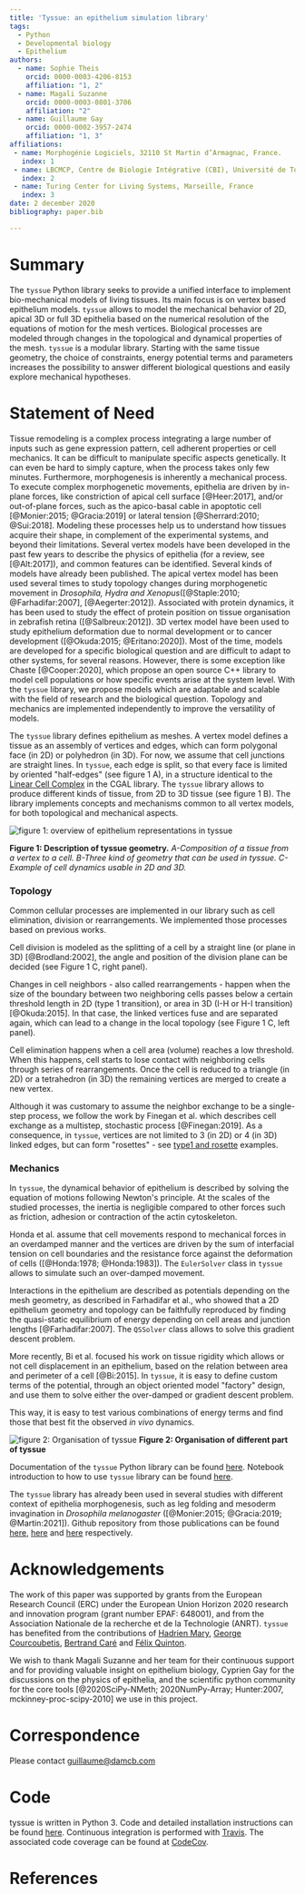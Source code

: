 ```yaml
---
title: 'Tyssue: an epithelium simulation library'
tags:
  - Python
  - Developmental biology
  - Epithelium
authors:
  - name: Sophie Theis
    orcid: 0000-0003-4206-8153
    affiliation: "1, 2"
  - name: Magali Suzanne
    orcid: 0000-0003-0801-3706
    affiliation: "2"
  - name: Guillaume Gay
    orcid: 0000-0002-3957-2474
    affiliation: "1, 3"
affiliations:
 - name: Morphogénie Logiciels, 32110 St Martin d’Armagnac, France.
   index: 1
 - name: LBCMCP, Centre de Biologie Intégrative (CBI), Université de Toulouse, CNRS, UPS, Toulouse 31062, France.
   index: 2
 - name: Turing Center for Living Systems, Marseille, France
   index: 3
date: 2 december 2020
bibliography: paper.bib

---
```

# Summary

The `tyssue` Python library seeks to provide a unified interface to implement bio-mechanical models of living tissues. Its main focus is on vertex based epithelium models. `tyssue` allows to model the mechanical behavior of 2D, apical 3D or full 3D epithelia based on the numerical resolution of the equations of motion for the mesh vertices. Biological processes are modeled through changes in the topological and dynamical properties of the mesh. `tyssue` is a modular library. Starting with the same tissue geometry, the choice of constraints, energy potential terms and parameters increases the possibility to answer different biological questions and easily explore mechanical hypotheses.

# Statement of Need

Tissue remodeling is a complex process integrating a large number of inputs such as gene expression pattern, cell adherent properties or cell mechanics. It can be difficult to manipulate specific aspects genetically. It can even be hard to simply capture, when the process takes only few minutes. Furthermore, morphogenesis is inherently a mechanical process. To execute complex morphogenetic movements, epithelia are driven by in-plane forces, like constriction of apical cell surface [@Heer:2017], and/or out-of-plane forces, such as the apico-basal cable in apoptotic cell [@Monier:2015; @Gracia:2019] or lateral tension [@Sherrard:2010; @Sui:2018]. Modeling these processes help us to understand how tissues acquire their shape, in complement of the experimental systems, and beyond their limitations. Several vertex models have been developed in the past few years to describe the physics of epithelia (for a review, see [@Alt:2017]), and common features can be identified. Several kinds of models have already been published. The apical vertex model has been used several times to study topology changes during morphogenetic movement in _Drosophila, Hydra and Xenopus_([@Staple:2010; @Farhadifar:2007], [@Aegerter:2012]). Associated with protein dynamics, it has been used to study the effect of protein position on tissue organisation in zebrafish retina ([@Salbreux:2012]). 3D vertex model have been used to study epithelium deformation due to normal development or to cancer development ([@Okuda:2015; @Eritano:2020]). Most of the time, models are developed for a specific biological question and are difficult to adapt to other systems, for several reasons. However, there is some exception like Chaste [@Cooper:2020], which propose an open source C++ library to model cell populations or how specific events arise at the system level. With the `tyssue` library, we propose models which are adaptable and scalable with the field of research and the biological question. Topology and mechanics are implemented independently to improve the versatility of models.

The `tyssue` library defines epithelium as meshes. A vertex model defines a tissue as an assembly of vertices and edges, which can form polygonal face (in 2D) or polyhedron (in 3D). For now, we assume that cell junctions are straight lines. In `tyssue`, each edge is split, so that every face is limited by oriented "half-edges" (see figure 1 A), in a structure identical to the [Linear Cell Complex](https://doc.cgal.org/latest/Linear_cell_complex/index.html) in the CGAL library. The `tyssue` library  allows to produce different kinds of tissue, from 2D to 3D tissue (see figure 1 B). The library implements concepts and mechanisms common to all vertex models, for both topological and mechanical aspects. 


![figure 1: overview of epithelium representations in tyssue](doc/illus/Figure1.png  "Figure 1")

**Figure 1: Description of tyssue geometry.** _A-Composition of a tissue from a vertex to a cell. B-Three kind of geometry that can be used in tyssue. C-Example of cell dynamics usable in 2D and 3D._

### Topology

Common cellular processes are implemented in our library such as cell elimination, division or rearrangements. We implemented those processes based on previous works.

Cell division is modeled as the splitting of a cell by a straight line (or plane in 3D) [@Brodland:2002], the angle and position of the division plane can be decided (see Figure 1 C, right panel).

Changes in cell neighbors - also called rearrangements - happen when the size of the boundary between two neighboring cells passes below a certain threshold length in 2D (type 1 transition), or area in 3D (I-H or H-I transition)  [@Okuda:2015]. In that case, the linked vertices fuse and are separated again, which can lead to a change in the local topology  (see Figure 1 C, left panel).

Cell elimination happens when a cell area (volume) reaches a low threshold. When this happens, cell starts to lose contact with neighboring cells through series of rearrangements. Once the cell is reduced to a triangle (in 2D) or a tetrahedron (in 3D) the remaining vertices are merged to create a new vertex.

Although it was customary to assume the neighbor exchange to be a single-step process, we follow the work by Finegan et al. which describes cell exchange as a multistep, stochastic process [@Finegan:2019]. As a consequence, in `tyssue`, vertices are not limited to 3 (in 2D) or 4 (in 3D) linked edges, but can form "rosettes" - see [type1 and rosette](https://github.com/DamCB/tyssue-demo/blob/master/05-Rearangments.ipynb) examples.


### Mechanics

In `tyssue`, the dynamical behavior of epithelium is described by solving the equation of motions following Newton's principle. At the scales of the studied processes, the inertia is negligible compared to other forces such as friction, adhesion or contraction of the actin cytoskeleton.

Honda et al. assume that cell movements respond to mechanical forces in an overdamped manner and the vertices are driven by the sum of interfacial tension on cell boundaries and the resistance force against the deformation of cells ([@Honda:1978; @Honda:1983]). The `EulerSolver` class in `tyssue` allows to simulate such an over-damped movement.

Interactions in the epithelium are described as potentials depending on the mesh geometry, as described in Farhadifar et al., who showed that a 2D epithelium geometry and topology can be faithfully reproduced by finding the quasi-static equilibrium of energy depending on cell areas and junction lengths [@Farhadifar:2007]. The `QSSolver` class allows to solve this gradient descent problem.

More recently, Bi et al. focused his work on tissue rigidity which allows or not cell displacement in an epithelium, based on the relation between area and perimeter of a cell [@Bi:2015]. In `tyssue`, it is easy to define custom terms of the potential, through an object oriented model "factory" design, and use them to solve either the over-damped or gradient descent problem.

This way, it is easy to test various combinations of energy terms and find those that best fit the observed _in vivo_ dynamics.

![figure 2: Organisation of tyssue](doc/illus/Figure2.png  "Figure 2")
**Figure 2: Organisation of different part of tyssue**


Documentation of the `tyssue` Python library can be found [here](http://tyssue.io/). Notebook introduction to how to use `tyssue` library can be found [here](https://github.com/DamCB/tyssue-demo).

The `tyssue` library has already been used in several studies with different context of epithelia morphogenesis, such as leg folding and mesoderm invagination in *Drosophila melanogaster* ([@Monier:2015; @Gracia:2019; @Martin:2021]). Github repository from those publications can be found [here](https://github.com/glyg/leg-joint), [here](https://github.com/suzannelab/invagination) and [here](https://github.com/suzannelab/polarity) respectively.


# Acknowledgements

The work of this paper was supported by grants from the European Research Council (ERC) under the European Union Horizon 2020 research and innovation program (grant number EPAF: 648001), and from the Association Nationale de la recherche et de la Technologie (ANRT). `tyssue` has benefited from the contributions of [Hadrien Mary](https://github.com/hadim), [George Courcoubetis](https://github.com/gcourcou), [Bertrand Caré](https://github.com/bcare) and [Félix Quinton](https://github.com/felixquinton).

We wish to thank Magali Suzanne and her team for their continuous support and for providing valuable insight on epithelium biology, Cyprien Gay for the discussions on the physics of epithelia, and the scientific python community for the core tools [@2020SciPy-NMeth; 2020NumPy-Array; Hunter:2007, mckinney-proc-scipy-2010] we use in this project.

# Correspondence
Please contact guillaume@damcb.com

# Code

tyssue is written in Python 3. Code and detailed installation instructions can be found [here](https://github.com/DamCB/tyssue/blob/master/INSTALL.md). Continuous integration is performed with [Travis](https://travis-ci.org/github/DamCB/tyssue). The associated code coverage can be found at [CodeCov](https://codecov.io/gh/DamCB/tyssue).

# References
